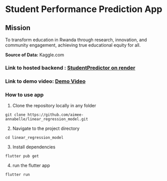 # Student Performance Prediction App

## Mission

To transform education in Rwanda through research, innovation, and community engagement, achieving true educational equity for all.

**Source of Data:** Kaggle.com

### Link to hosted backend : [StudentPredictor on render](https://linear-regression-model-k1rp.onrender.com/)

### Link to demo video: [Demo Video](https://youtu.be/STtsMeuofLM)

### How to use app

1. Clone the repository locally in any folder
```
git clone https://github.com/aimee-annabelle/linear_regression_model.git
```
2. Navigate to the project directory

```
cd linear_regression_model
```

3. Install dependencies

```
flutter pub get
```

4. run the flutter app

```
flutter run
```



